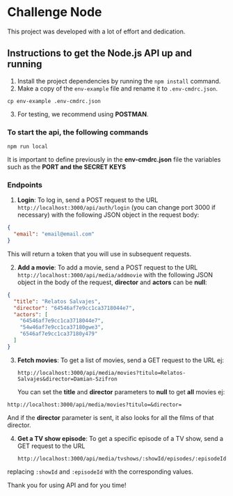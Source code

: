 # Challenge Node

This project was developed with a lot of effort and dedication.

## Instructions to get the Node.js API up and running

1. Install the project dependencies by running the `npm install` command.
2. Make a copy of the `env-example` file and rename it to `.env-cmdrc.json`.

`cp env-example .env-cmdrc.json` 

3. For testing, we recommend using **POSTMAN**.

### To start the api, the following commands
`npm run local`

It is important to define previously in the **env-cmdrc.json** file the variables such as the **PORT and the SECRET KEYS**

### Endpoints

1. **Login**: To log in, send a POST request to the URL `http://localhost:3000/api/auth/login` (you can change port 3000 if necessary) with the following JSON object in the request body:

```json
{
  "email": "email@email.com"
}
```

This will return a token that you will use in subsequent requests.

2. **Add a movie**: To add a movie, send a POST request to the URL `http://localhost:3000/api/media/addmovie` with the following JSON object in the body of the request, **director** and **actors** can be **null**:

```json
{
  "title": "Relatos Salvajes",
  "director": "64546af7e9cc1ca3718044e7",
  "actors": [
    "64546af7e9cc1ca3718044e7",
    "54w46af7e9cc1ca37180gwe3",
    "6546af7e9cc1ca37180y479"
  ]
}
```

3. **Fetch movies**: To get a list of movies, send a GET request to the URL ej:

   `http://localhost:3000/api/media/movies?titulo=Relatos-Salvajes&director=Damian-Szifron`

   You can set the **title** and **director** parameters to **null** to get **all** movies ej:

  `http://localhost:3000/api/media/movies?titulo=&director=`

   And if the **director** parameter is sent, it also looks for all the films of that director.

4. **Get a TV show episode**: To get a specific episode of a TV show, send a GET request to the URL

   `http://localhost:3000/api/media/tvshows/:showId/episodes/:episodeId`

  replacing `:showId` and `:episodeId` with the corresponding values.

Thank you for using API and for you time!
